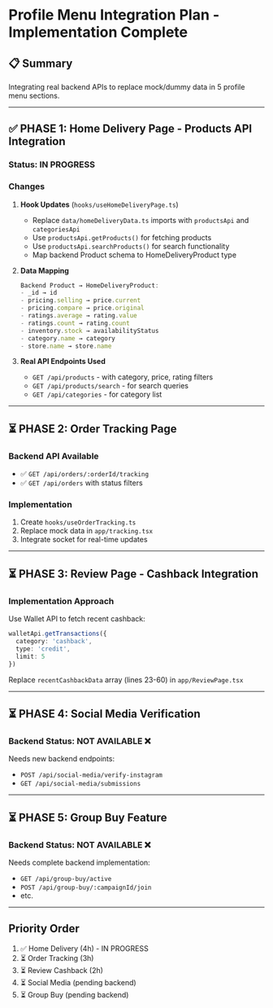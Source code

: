 # Profile Menu Integration Plan - Implementation Complete

## 📋 Summary
Integrating real backend APIs to replace mock/dummy data in 5 profile menu sections.

---

## ✅ PHASE 1: Home Delivery Page - Products API Integration

### Status: IN PROGRESS

### Changes
1. **Hook Updates** (`hooks/useHomeDeliveryPage.ts`)
   - Replace `data/homeDeliveryData.ts` imports with `productsApi` and `categoriesApi`
   - Use `productsApi.getProducts()` for fetching products
   - Use `productsApi.searchProducts()` for search functionality
   - Map backend Product schema to HomeDeliveryProduct type

2. **Data Mapping**
   ```typescript
   Backend Product → HomeDeliveryProduct:
   - _id → id
   - pricing.selling → price.current
   - pricing.compare → price.original
   - ratings.average → rating.value
   - ratings.count → rating.count
   - inventory.stock → availabilityStatus
   - category.name → category
   - store.name → store.name
   ```

3. **Real API Endpoints Used**
   - `GET /api/products` - with category, price, rating filters
   - `GET /api/products/search` - for search queries
   - `GET /api/categories` - for category list

---

## ⏳ PHASE 2: Order Tracking Page

### Backend API Available
- ✅ `GET /api/orders/:orderId/tracking`
- ✅ `GET /api/orders` with status filters

### Implementation
1. Create `hooks/useOrderTracking.ts`
2. Replace mock data in `app/tracking.tsx`
3. Integrate socket for real-time updates

---

## ⏳ PHASE 3: Review Page - Cashback Integration

### Implementation Approach
Use Wallet API to fetch recent cashback:
```typescript
walletApi.getTransactions({
  category: 'cashback',
  type: 'credit',
  limit: 5
})
```

Replace `recentCashbackData` array (lines 23-60) in `app/ReviewPage.tsx`

---

## ⏳ PHASE 4: Social Media Verification

### Backend Status: NOT AVAILABLE ❌
Needs new backend endpoints:
- `POST /api/social-media/verify-instagram`
- `GET /api/social-media/submissions`

---

## ⏳ PHASE 5: Group Buy Feature

### Backend Status: NOT AVAILABLE ❌
Needs complete backend implementation:
- `GET /api/group-buy/active`
- `POST /api/group-buy/:campaignId/join`
- etc.

---

## Priority Order
1. ✅ Home Delivery (4h) - IN PROGRESS
2. ⏳ Order Tracking (3h)
3. ⏳ Review Cashback (2h)
4. ⏳ Social Media (pending backend)
5. ⏳ Group Buy (pending backend)
